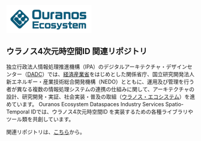 <img src="https://github.com/ODS-IS-STID/.github/blob/main/images/OE%20Logo%20Ouranos%20Blue.png" width="45%">

## ウラノス4次元時空間ID 関連リポジトリ

独立行政法人情報処理推進機構（IPA）のデジタルアーキテクチャ・デザインセンター（[DADC](https://www.ipa.go.jp/dadc/index.html)）では、[経済産業省](https://www.meti.go.jp/policy/mono_info_service/digital_architecture/index.html)をはじめとした関係省庁、国立研究開発法人 新エネルギー・産業技術総合開発機構（NEDO）とともに、運用及び管理を行う者が異なる複数の情報処理システムの連携の仕組みに関して、アーキテクチャの設計、研究開発・実証、社会実装・普及の取組（[ウラノス・エコシステム](https://www.meti.go.jp/policy/mono_info_service/digital_architecture/ouranos.html)）を進めています。 Ouranos Ecosystem Dataspaces Industry Services Spatio-Temporal IDでは、ウラノス4次元時空間ID を実装するための各種ライブラリやツール類を共創しています。

関連リポジトリは、[こちら](https://github.com/orgs/ODS-IS-STID/repositories)から。
